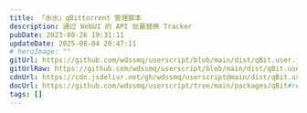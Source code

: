 ```yaml
---
title: 「水水」qBittorrent 管理脚本
description: 通过 WebUI 的 API 批量替换 Tracker
pubDate: 2023-08-26 19:31:11
updateDate: 2025-08-04 20:47:11
# heroImage: ""
gitUrl: https://github.com/wdssmq/userscript/blob/main/dist/qBit.user.js
gitUrlRaw: https://github.com/wdssmq/userscript/blob/main/dist/qBit.user.js?raw=true
cdnUrl: https://cdn.jsdelivr.net/gh/wdssmq/userscript@main/dist/qBit.user.js
docUrl: https://github.com/wdssmq/userscript/tree/main/packages/qBit#readme
tags: []
---
```


